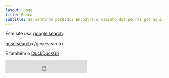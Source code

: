 ```yaml
---
layout: page
title: Busca
subtitle: Se sentindo perdido? Encontre o caminho das pedras por aqui.
---
```


Este site usa [google search](http://google.com).

<script>
  (function() {
    var cx = '005036231896853323962:4xmqe7fiq7q';
    var gcse = document.createElement('script');
    gcse.type = 'text/javascript';
    gcse.async = true;
    gcse.src = 'https://cse.google.com/cse.js?cx=' + cx;
    var s = document.getElementsByTagName('script')[0];
    s.parentNode.insertBefore(gcse, s);
  })();
</script>
<gcse:search></gcse:search>

E também o [DuckDuckGo](https://duckduckgo.com/?q=search&kz=1)

<iframe src="https://duckduckgo.com/search.html?width=200&site=https://gabrielmacedo.github.io/anacdocs&focus=yes" style="overflow:hidden;margin:0;padding:0;width:258px;height:40px;" frameborder="0"></iframe>
